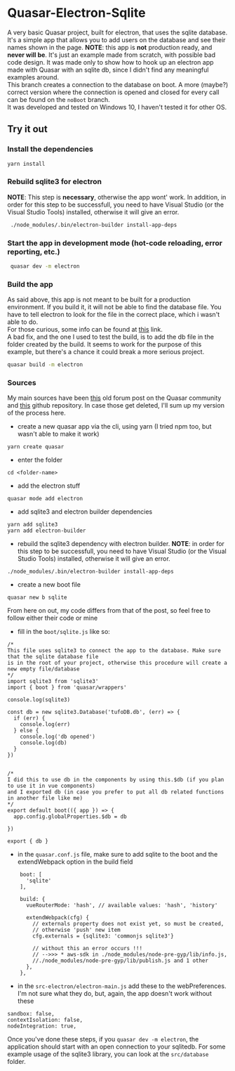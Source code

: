# Quasar-Electron-Sqlite

A very basic Quasar project, built for electron, that uses the sqlite database. It's a simple app that allows you to add users on the database and see their names shown in the page.
**NOTE**: this app is **not** production ready, and **never will be**. It's just an example made from scratch, with possible bad code design. It was made only to show how to hook up an electron app made
with Quasar with an sqlite db, since I didn't find any meaningful examples around.  
This branch creates a connection to the database on boot. A more (maybe?) correct version where the connection is opened and closed for every call can be found on the `noBoot` branch.  
It was developed and tested on Windows 10, I haven't tested it for other OS. 


## Try it out

### Install the dependencies
```bash
yarn install
```
### Rebuild sqlite3 for electron
**NOTE**: This step is **necessary**, otherwise the app wont' work. In addition, in order for this step to be successfull, you need to have Visual Studio (or the Visual Studio Tools) installed, otherwise it will give an error.

```bash
 ./node_modules/.bin/electron-builder install-app-deps
```

### Start the app in development mode (hot-code reloading, error reporting, etc.)
```bash
 quasar dev -m electron
```


### Build the app
As said above, this app is not meant to be built for a production environment. If you build it, it will not be able to find the database file. You have to tell electron to look for the file in the correct place,
which i wasn't able to do.  
For those curious, some info can be found at [this](https://quasar.dev/quasar-cli-webpack/developing-electron-apps/electron-accessing-files/) link.  
A bad fix, and the one I used to test the build, is to add the db file in the folder created by the build. It seems to work for the purpose of this example, but there's a chance it could break a more serious project.
```bash
quasar build -m electron
```

### Sources
My main sources have been [this](https://forum.quasar-framework.org/topic/335/sqlite3-in-electron-wrapper/6) old forum post on the Quasar community and [this](https://github.com/luwanquan/electron-vue-sqlite3-demo) github repository. 
In case those get deleted, I'll sum up my version of the process here.
- create a new quasar app via the cli, using yarn (I tried npm too, but wasn't able to make it work)
```
yarn create quasar
```
- enter the folder
```
cd <folder-name>
```
- add the electron stuff
```
quasar mode add electron
```
- add sqlite3 and electron builder dependencies
```
yarn add sqlite3
yarn add electron-builder
```
- rebuild the sqlite3 dependency with electron builder. **NOTE**: in order for this step to be successfull, you need to have Visual Studio (or the Visual Studio Tools) installed, otherwise it will give an error.
```
./node_modules/.bin/electron-builder install-app-deps
```
- create a new boot file
```
quasar new b sqlite
```
From here on out, my code differs from that of the post, so feel free to follow either their code or mine
- fill in the `boot/sqlite.js` like so:

```
/*
This file uses sqlite3 to connect the app to the database. Make sure that the sqlite database file
is in the root of your project, otherwise this procedure will create a new empty file/database
*/
import sqlite3 from 'sqlite3'
import { boot } from 'quasar/wrappers'

console.log(sqlite3)

const db = new sqlite3.Database('tufoDB.db', (err) => {
  if (err) {
    console.log(err)
  } else {
    console.log('db opened')
    console.log(db)
  }
})


/*
I did this to use db in the components by using this.$db (if you plan to use it in vue components) 
and I exported db (in case you prefer to put all db related functions in another file like me) 
*/
export default boot(({ app }) => {
  app.config.globalProperties.$db = db

})

export { db }
```
- in the `quasar.conf.js` file, make sure to add sqlite to the boot and the extendWebpack option in the build field
```
    boot: [
      'sqlite'
    ],

    build: {
      vueRouterMode: 'hash', // available values: 'hash', 'history'

      extendWebpack(cfg) {
        // externals property does not exist yet, so must be created, 
        // otherwise 'push' new item
        cfg.externals = {sqlite3: 'commonjs sqlite3'}

        // without this an error occurs !!!
        // -->>> * aws-sdk in ./node_modules/node-pre-gyp/lib/info.js, 
        //./node_modules/node-pre-gyp/lib/publish.js and 1 other
      },
    },
```
- in the `src-electron/electron-main.js` add these to the webPreferences. I'm not sure what they do, but, again, the app doesn't work without these
```
sandbox: false,
contextIsolation: false,
nodeIntegration: true,
```
Once you've done these steps, if you `quasar dev -m electron`, the application should start with an open connection to your sqlitedb. For some example usage of the
sqlite3 library, you can look at the `src/database` folder.